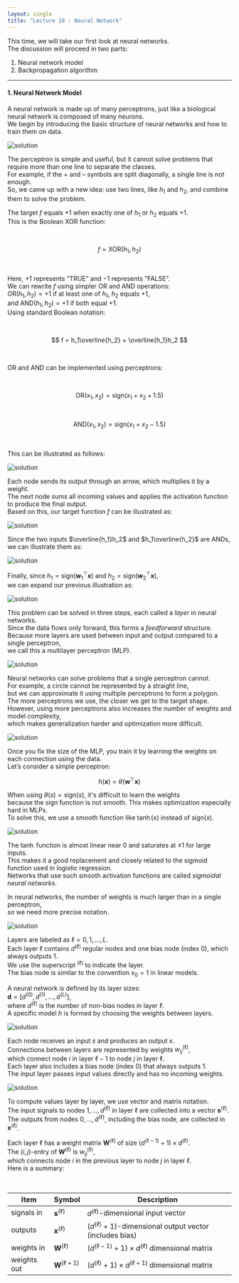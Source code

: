 ```yaml
---
layout: single
title: "Lecture 10 : Neural Network"
---
```


This time, we will take our first look at neural networks.  
The discussion will proceed in two parts:

1. Neural network model  
2. Backpropagation algorithm

---

#### 1. Neural Network Model

A neural network is made up of many perceptrons, just like a biological neural network is composed of many neurons.  
We begin by introducing the basic structure of neural networks and how to train them on data.

![solution](/assets/images/nn_1.svg) 

The perceptron is simple and useful, but it cannot solve problems that require more than one line to separate the classes.  
For example, if the $+$ and $–$ symbols are split diagonally, a single line is not enough.  
So, we came up with a new idea: use two lines, like $h_1$ and $h_2$, and combine them to solve the problem.

The target $f$ equals $+1$ when exactly one of $h_1$ or $h_2$ equals $+1$.  
This is the Boolean XOR function:

<br>

$$f = \text{XOR}(h_1, h_2)$$

<br>

Here, $+1$ represents “TRUE” and $-1$ represents “FALSE”.  
We can rewrite $f$ using simpler OR and AND operations:  
$\text{OR}(h_1, h_2) = +1$ if at least one of $h_1$, $h_2$ equals $+1$,  
and $\text{AND}(h_1, h_2) = +1$ if both equal $+1$.  
Using standard Boolean notation:

<br>

$$
f = h_1\overline{h_2} + \overline{h_1}h_2
$$

<br>

OR and AND can be implemented using perceptrons:

<br>

$$
\text{OR}(x_1, x_2) = \text{sign}(x_1 + x_2 + 1.5)
$$  

<br>

$$
\text{AND}(x_1, x_2) = \text{sign}(x_1 + x_2 - 1.5)
$$

<br>

This can be illustrated as follows:

![solution](/assets/images/nn_2.svg) 

Each node sends its output through an arrow, which multiplies it by a weight.  
The next node sums all incoming values and applies the activation function to produce the final output.  
Based on this, our target function $f$ can be illustrated as:

![solution](/assets/images/nn_3.svg) 

Since the two inputs $\overline{h_1}h_2$ and $h_1\overline{h_2}$ are ANDs,  
we can illustrate them as:

![solution](/assets/images/nn_4.svg) 

Finally, since $h_1 = \text{sign}(\mathbf{w}_1^\top \mathbf{x})$ and $h_2 = \text{sign}(\mathbf{w}_2^\top \mathbf{x})$,  
we can expand our previous illustration as:

![solution](/assets/images/nn_5.svg) 

This problem can be solved in three steps, each called a *layer* in neural networks.  
Since the data flows only forward, this forms a *feedforward* structure.  
Because more layers are used between input and output compared to a single perceptron,  
we call this a multilayer perceptron (MLP).

![solution](/assets/images/nn_6.svg)

Neural networks can solve problems that a single perceptron cannot.  
For example, a circle cannot be represented by a straight line,  
but we can approximate it using multiple perceptrons to form a polygon.  
The more perceptrons we use, the closer we get to the target shape.  
However, using more perceptrons also increases the number of weights and model complexity,  
which makes generalization harder and optimization more difficult.

![solution](/assets/images/nn_6.svg)

Once you fix the size of the MLP, you train it by learning the weights on each connection using the data.  
Let’s consider a simple perceptron:

$$
h(\mathbf{x}) = \theta(\mathbf{w}^\top \mathbf{x})
$$

When using $\theta(s) = \text{sign}(s)$, it's difficult to learn the weights  
because the sign function is not smooth. This makes optimization especially hard in MLPs.  
To solve this, we use a smooth function like $\tanh(x)$ instead of $\text{sign}(x)$.

![solution](/assets/images/nn_7.svg)

The $\tanh$ function is almost linear near $0$ and saturates at ±1 for large inputs.  
This makes it a good replacement and closely related to the sigmoid function used in logistic regression.  
Networks that use such smooth activation functions are called *sigmoidal neural networks*.  

In neural networks, the number of weights is much larger than in a single perceptron,  
so we need more precise notation.

![solution](/assets/images/nn_8.svg)

Layers are labeled as $\ell = 0, 1, \dots, L$.  
Each layer $\ell$ contains $d^{(\ell)}$ regular nodes and one bias node (index $0$), which always outputs $1$.  
We use the superscript $^{(\ell)}$ to indicate the layer.  
The bias node is similar to the convention $x_0 = 1$ in linear models.  

A neural network is defined by its layer sizes:  
$\mathbf{d} = [d^{(0)}, d^{(1)}, \dots, d^{(L)}]$,  
where $d^{(\ell)}$ is the number of non-bias nodes in layer $\ell$.  
A specific model $h$ is formed by choosing the weights between layers.

![solution](/assets/images/nn_9.svg)

Each node receives an input $s$ and produces an output $x$.  
Connections between layers are represented by weights $w_{ij}^{(\ell)}$,  
which connect node $i$ in layer $\ell-1$ to node $j$ in layer $\ell$.  
Each layer also includes a bias node (index $0$) that always outputs $1$.  
The input layer passes input values directly and has no incoming weights.

![solution](/assets/images/nn_10.svg)

To compute values layer by layer, we use vector and matrix notation.  
The input signals to nodes $1, \dots, d^{(\ell)}$ in layer $\ell$ are collected into a vector $\mathbf{s}^{(\ell)}$.  
The outputs from nodes $0, \dots, d^{(\ell)}$, including the bias node, are collected in $\mathbf{x}^{(\ell)}$.  

Each layer $\ell$ has a weight matrix $\mathbf{W}^{(\ell)}$ of size $(d^{(\ell-1)} + 1) \times d^{(\ell)}$.  
The $(i, j)$-entry of $\mathbf{W}^{(\ell)}$ is $w_{ij}^{(\ell)}$,  
which connects node $i$ in the previous layer to node $j$ in layer $\ell$.  
Here is a summary:

<br>

| Item         | Symbol              | Description                                  |
|--------------|---------------------|----------------------------------------------|
| signals in   | $\mathbf{s}^{(\ell)}$     | $d^{(\ell)}$-dimensional input vector         |
| outputs      | $\mathbf{x}^{(\ell)}$     | $(d^{(\ell)} + 1)$-dimensional output vector (includes bias) |
| weights in   | $\mathbf{W}^{(\ell)}$     | $(d^{(\ell-1)} + 1) \times d^{(\ell)}$ dimensional matrix |
| weights out  | $\mathbf{W}^{(\ell+1)}$   | $(d^{(\ell)} + 1) \times d^{(\ell+1)}$ dimensional matrix |

<br>
